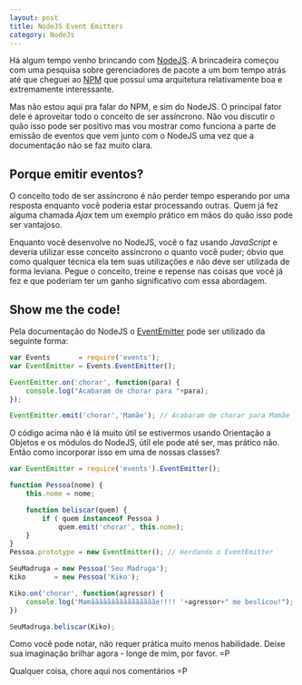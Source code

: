 ```yaml
---
layout: post
title: NodeJS Event Emitters
category: NodeJs
---
```


Há algum tempo venho brincando com [NodeJS](https://nodejs.org/). A
brincadeira começou com uma pesquisa sobre gerenciadores de pacote a um
bom tempo atrás até que cheguei ao [NPM](https://npmjs.org/) que possui
uma arquitetura relativamente boa e extremamente interessante.

Mas não estou aqui pra falar do NPM, e sim do NodeJS. O principal fator
dele é aproveitar todo o conceito de ser assíncrono. Não vou discutir o
quão isso pode ser positivo mas vou mostrar como funciona a parte de
emissão de eventos que vem junto com o NodeJS uma vez que a documentação
não se faz muito clara.

## Porque emitir eventos?

O conceito todo de ser assíncrono é não perder tempo esperando por uma
resposta enquanto você poderia estar processando outras. Quem já fez
alguma chamada *Ajax* tem um exemplo prático em mãos do quão isso pode
ser vantajoso.

Enquanto você desenvolve no NodeJS, você o faz usando *JavaScript* e
deveria utilizar esse conceito assíncrono o quanto você puder; óbvio que
como qualquer técnica ela tem suas utilizações e não deve ser utilizada
de forma leviana. Pegue o conceito, treine e repense nas coisas que você
já fez e que poderiam ter um ganho significativo com essa abordagem.

## Show me the code!

Pela documentação do NodeJS o
[EventEmitter](https://nodejs.org/docs/v0.4.2/api/events.html) pode ser
utilizado da seguinte forma:

```javascript
var Events       = require('events');
var EventEmitter = Events.EventEmitter();

EventEmitter.on('chorar', function(para) {
    console.log("Acabaram de chorar para "+para);
});

EventEmitter.emit('chorar','Mamãe'); // Acabaram de chorar para Mamãe
```

O código acima não é lá muito útil se estivermos usando Orientação a
Objetos e os módulos do NodeJS, útil ele pode até ser, mas prático não.
Então como incorporar isso em uma de nossas classes?

```javascript
var EventEmitter = require('events').EventEmitter();

function Pessoa(nome) {
    this.nome = nome;

    function beliscar(quem) {
        if ( quem instanceof Pessoa )
            quem.emit('chorar', this.nome);
    }
}
Pessoa.prototype = new EventEmitter(); // Herdando o EventEmitter

SeuMadruga = new Pessoa('Seu Madruga');
Kiko       = new Pessoa('Kiko');

Kiko.on('chorar', function(agressor) {
    console.log('Mamããããããããããããããããe!!!! '+agressor+" me beslicou!");
})

SeuMadruga.beliscar(Kiko);
```

Como você pode notar, não requer prática muito menos habilidade. Deixe
sua imaginação brilhar agora - longe de mim, por favor. =P

Qualquer coisa, chore aqui nos comentários =P
